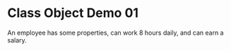 # Class Object Demo 01

An employee has some properties, can work 8 hours daily, and can earn a salary.

